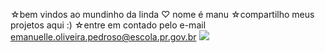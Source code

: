 ☆bem vindos ao mundinho da linda ♡ nome é manu 
☆compartilho meus projetos aqui :)
☆entre em contado pelo e-mail  
emanuelle.oliveira.pedroso@escola.pr.gov.br 
![](linkhttps://www.google.com/url?sa=i&url=https%3A%2F%2Faminoapps.com%2Fc%2Fserie-crepusculoforks-lapushforever%2Fpage%2Fblog%2Fedward-cullen%2F06rk_vYoFkuQar55j4KEEgmQZDPdeevJWP&psig=AOvVaw2KdqaCLnsJ-yLNm1xs3JVa&ust=1724858260440000&source=images&cd=vfe&opi=89978449&ved=0CBQQjRxqFwoTCJip9_S7lYgDFQAAAAAdAAAAABAZ)
